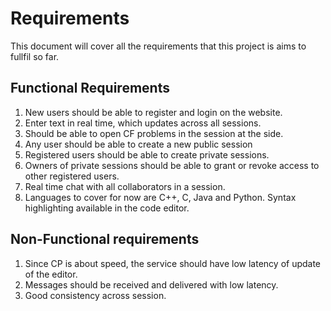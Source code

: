 # Requirements

This document will cover all the requirements that this project is aims to fullfil so far.

## Functional Requirements

1. New users should be able to register and login on the website.
2. Enter text in real time, which updates across all sessions.
3. Should be able to open CF problems in the session at the side.
4. Any user should be able to create a new public session
5. Registered users should be able to create private sessions.
6. Owners of private sessions should be able to grant or revoke access to other registered users.
7. Real time chat with all collaborators in a session.
8. Languages to cover for now are C++, C, Java and Python. Syntax highlighting available in the code editor.

## Non-Functional requirements

1. Since CP is about speed, the service should have low latency of update of the editor.
2. Messages should be received and delivered with low latency.
3. Good consistency across session.